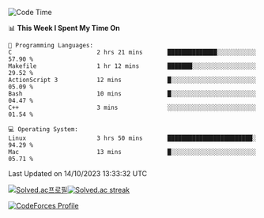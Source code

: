 
<!--START_SECTION:waka-->
![Code Time](http://img.shields.io/badge/Code%20Time-3%2C031%20hrs%2014%20mins-blue)

📊 **This Week I Spent My Time On** 

```text
💬 Programming Languages: 
C                        2 hrs 21 mins       ██████████████░░░░░░░░░░░   57.90 % 
Makefile                 1 hr 12 mins        ███████░░░░░░░░░░░░░░░░░░   29.52 % 
ActionScript 3           12 mins             █░░░░░░░░░░░░░░░░░░░░░░░░   05.09 % 
Bash                     10 mins             █░░░░░░░░░░░░░░░░░░░░░░░░   04.47 % 
C++                      3 mins              ░░░░░░░░░░░░░░░░░░░░░░░░░   01.54 % 

💻 Operating System: 
Linux                    3 hrs 50 mins       ████████████████████████░   94.29 % 
Mac                      13 mins             █░░░░░░░░░░░░░░░░░░░░░░░░   05.71 % 
```


 Last Updated on 14/10/2023 13:33:32 UTC
<!--END_SECTION:waka-->


[![Solved.ac프로필](http://mazassumnida.wtf/api/generate_badge?boj=hckim96)](https://solved.ac/hckim96)[![Solved.ac streak](http://mazandi.herokuapp.com/api?handle=hckim96&theme=dark)](https://solved.ac/hckim96)


[![CodeForces Profile](https://cf.leed.at?id=hckim96)](https://codeforces.com/profile/hckim96)

